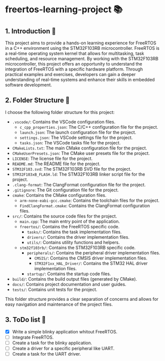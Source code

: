 # freertos-learning-project 📚


## 1. Introduction 🚀

This project aims to provide a hands-on learning experience for FreeRTOS in a C++ environment using the STM32F103RB microcontroller.
FreeRTOS is a real-time operating system kernel that allows for multitasking, task scheduling, and resource management.
By working with the STM32F103RB microcontroller, this project offers an opportunity to understand the integration of FreeRTOS with a specific hardware platform.
Through practical examples and exercises, developers can gain a deeper understanding of real-time systems and enhance their skills in embedded software development.

## 2. Folder Structure 📁

I choose the following folder structure for this project:

- `.vscode/`: Contains the VSCode configuration files.
    - `c_cpp_properties.json`: The C/C++ configuration file for the project.
    - `launch.json`: The launch configuration file for the project.
    - `settings.json`: The VSCode settings file for the project.
    - `tasks.json`: The VSCode tasks file for the project.
- `CMakeLists.txt`: The main CMake configuration file for the project.
- `CMakeUserPresets.json`: The CMake user presets file for the project.
- `LICENSE`: The license file for the project.
- `README.md`: The README file for the project.
- `STM32F103.svd`: The STM32F103RB SVD file for the project.
- `STM32F103xB_FLASH.ld`: The STM32F103RB linker script file for the project.
- `.clang-format`: The ClangFormat configuration file for the project.
- `.gitignore`: The Git configuration file for the project.
- `cmake`: Contains the CMake configuration files.
    - `arm-none-eabi-gcc.cmake`: Contains the toolchain files for the project.
    - `FindClangFormat.cmake`: Contains the ClangFormat configuration files.
- `src/`: Contains the source code files for the project.
    - `main.cpp`: The main entry point of the application.
    - `freertos/`: Contains the FreeRTOS specific code.
        - `tasks/`: Contains the task implementation files.
        - `drivers/`: Contains the driver implementation files.
        - `utils/`: Contains utility functions and helpers.
    - `stm32f103rb/`: Contains the STM32F103RB specific code.
        - `peripherals/`: Contains the peripheral driver implementation files.
            - `CMSIS/`: Contains the CMSIS driver implementation files.
            - `STM32F1xx_HAL_Driver/`: Contains the STM32 HAL driver implementation files.
        - `startup/`: Contains the startup code files.
- `build/`: Contains the build output files (generated by CMake).
- `docs/`: Contains project documentation and user guides.
- `tests/`: Contains unit tests for the project.

This folder structure provides a clear separation of concerns and allows for easy navigation and maintenance of the project files.

## 3. ToDo list 📝

- [x] Write a simple blinky application whitout FreeRTOS.
- [ ] Integrate FreeRTOS.
- [ ] Create a task for the blinky application.
- [ ] Create a driver for a specific peripheral like UART.
- [ ] Create a task for the UART driver.
